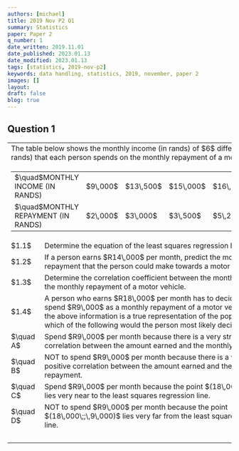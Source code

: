 ```yaml
---
authors: [michael]
title: 2019 Nov P2 Q1
summary: Statistics
paper: Paper 2
q_number: 1
date_written: 2019.11.01
date_published: 2023.01.13
date_modified: 2023.01.13
tags: [statistics, 2019-nov-p2]
keywords: data handling, statistics, 2019, november, paper 2
images: []
layout:
draft: false
blog: true
---
```


## Question 1

<table className="border-collapse">
  <tbody>
    <tr>
      <td colSpan="3">The table below shows the monthly income (in rands) of $6$ different people and the amount (in rands) that each person spends on the monthly repayment of a motor vehicle.</td>
    </tr>
    <tr>
    <td colSpan="3">
        <table className="border">
            <tbody>
                <tr>
                    <td className="border">$\quad$MONTHLY INCOME (IN RANDS)</td>
                    <td className="border">$9\,000$</td>
                    <td className="border">$13\,500$</td>
                    <td className="border">$15\,000$</td>
                    <td className="border">$16\,500$</td>
                    <td className="border">$17\,000$</td>
                    <td className="border">$20\,000$</td> 
                </tr>
                <tr>
                    <td className="border">$\quad$MONTHLY REPAYMENT (IN RANDS)</td>
                    <td className="border">$2\,000$</td>
                    <td className="border">$3\,000$</td>
                    <td className="border">$3\,500$</td>
                    <td className="border">$5\,200$</td>
                    <td className="border">$5\,500$</td>
                    <td className="border">$6\,000$</td> 
                </tr>
            </tbody>
        </table>
    </td>
    </tr> 
    <tr>   
      <td>$1.1$</td>
      <td>Determine the equation of the least squares regression line for the data.</td>
      <td>$(3)$</td>
    </tr>
    <tr>
      <td>$1.2$</td>
      <td>If a person earns $R14\,000$ per month, predict the monthly repayment that the person could make towards a motor vehicle.</td>
      <td>$(2)$</td>
    </tr>
    <tr>
      <td>$1.3$</td>
      <td>Determine the correlation coefficient between the monthly income and the monthly repayment of a motor vehicle.</td>
      <td>$(1)$</td>
    </tr>
    <tr>
      <td>$1.4$</td>
      <td>A person who earns $R18\,000$ per month has to decide whether to spend $R9\,000$ as a monthly repayment of a motor vehicle, or not. If the above information is a true representation of the population data, which of the following would the person most likely decide on:</td>
      <td></td>
    </tr>
    <tr>
      <td>$\quad A$</td>
      <td>Spend $R9\,000$ per month because there is a very strong positive correlation between the amount earned and the monthly repayment.</td>
      <td></td>
    </tr>
    <tr></tr>
    <tr>
      <td>$\quad B$</td>
      <td>NOT to spend $R9\,000$ per month because there is a very weak positive correlation between the amount earned and the monthly repayment.</td>
      <td></td>
    </tr> 
    <tr>
      <td>$\quad C$</td>
      <td>Spend $R9\,000$ per month because the point $(18\,000\;;\,9\,000)$ lies very near to the least squares regression line.</td>
      <td></td>
    </tr>
    <tr>
      <td>$\quad D$</td>
      <td>NOT to spend $R9\,000$ per month because the point $(18\,000\;;\,9\,000)$ lies very far from the least squares regression line.</td>
      <td>$(2)$</td>
    </tr>
    <tr>
      <td></td>
      <td></td>
      <td>$\textbf{[8]}$</td>
    </tr>
  </tbody>
</table>
